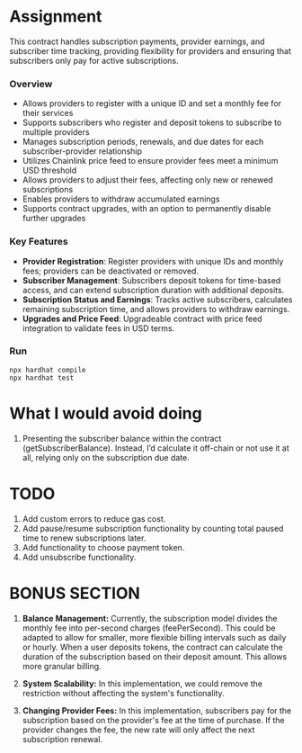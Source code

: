 # Assignment
This contract handles subscription payments, provider earnings, and subscriber time tracking, providing flexibility for providers and ensuring that subscribers only pay for active subscriptions.
### Overview
 - Allows providers to register with a unique ID and set a monthly fee for their services
 - Supports subscribers who register and deposit tokens to subscribe to multiple providers
 - Manages subscription periods, renewals, and due dates for each subscriber-provider relationship
 - Utilizes Chainlink price feed to ensure provider fees meet a minimum USD threshold
 - Allows providers to adjust their fees, affecting only new or renewed subscriptions
 - Enables providers to withdraw accumulated earnings
 - Supports contract upgrades, with an option to permanently disable further upgrades
 ### Key Features
 - **Provider Registration**: Register providers with unique IDs and monthly fees; providers can be deactivated or removed.
 - **Subscriber Management**: Subscribers deposit tokens for time-based access, and can extend subscription duration with additional deposits.
 - **Subscription Status and Earnings**: Tracks active subscribers, calculates remaining subscription time, and allows providers to withdraw earnings.
 - **Upgrades and Price Feed**: Upgradeable contract with price feed integration to validate fees in USD terms.

 ### Run
```shell
npx hardhat compile
npx hardhat test
```
# What I would avoid doing
1. Presenting the subscriber balance within the contract (getSubscriberBalance). Instead, I’d calculate it off-chain or not use it at all, relying only on the subscription due date.

# TODO
1. Add custom errors to reduce gas cost.
2. Add pause/resume subscription functionality by counting total paused time to renew subscriptions later.
3. Add functionality to choose payment token.
4. Add unsubscribe functionality.

# BONUS SECTION
1. **Balance Management:** Currently, the subscription model divides the monthly fee into per-second charges (feePerSecond). This could be adapted to allow for smaller, more flexible billing intervals such as daily or hourly.  When a user deposits tokens, the contract can calculate the duration of the subscription based on their deposit amount. This allows more granular billing.

2. **System Scalability:** In this implementation, we could remove the restriction without affecting the system's functionality.

3. **Changing Provider Fees:** In this implementation, subscribers pay for the subscription based on the provider's fee at the time of purchase. If the provider changes the fee, the new rate will only affect the next subscription renewal. 